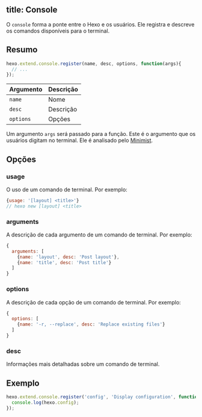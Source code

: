 title: Console
---

O `console` forma a ponte entre o Hexo e os usuários. Ele registra e descreve os comandos disponíveis para o terminal.

## Resumo

``` js
hexo.extend.console.register(name, desc, options, function(args){
  // ...
});
```

Argumento | Descrição
--- | ---
`name` | Nome
`desc` | Descrição
`options`| Opções

Um argumento `args` será passado para a função. Este é o argumento que os usuários digitam no terminal. Ele é analisado pelo [Minimist].

## Opções

### usage

O uso de um comando de terminal. Por exemplo:

``` js
{usage: '[layout] <title>'}
// hexo new [layout] <title>
```

### arguments

A descrição de cada argumento de um comando de terminal. Por exemplo:

``` js
{
  arguments: [
    {name: 'layout', desc: 'Post layout'},
    {name: 'title', desc: 'Post title'}
  ]
}
```

### options

A descrição de cada opção de um comando de terminal. Por exemplo:

``` js
{
  options: [
    {name: '-r, --replace', desc: 'Replace existing files'}
  ]
}
```

### desc

Informações mais detalhadas sobre um comando de terminal.

## Exemplo

``` js
hexo.extend.console.register('config', 'Display configuration', function(args){
  console.log(hexo.config);
});
```

[Minimist]: https://github.com/substack/minimist
